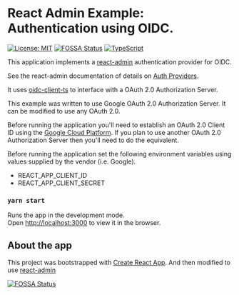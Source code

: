 # React Admin Example: Authentication using OIDC.
[![License: MIT](https://img.shields.io/badge/License-MIT-yellow.svg)](https://opensource.org/licenses/MIT) [![FOSSA Status](https://app.fossa.com/api/projects/custom%2B31163%2Fgithub.com%2Fbwgz%2Fra-example-oidc.svg?type=shield)](https://app.fossa.com/projects/custom%2B31163%2Fgithub.com%2Fbwgz%2Fra-example-oidc?ref=badge_shield) [![TypeScript](https://img.shields.io/badge/--3178C6?logo=typescript&logoColor=ffffff)](https://www.typescriptlang.org/)


This application implements a [react-admin](https://marmelab.com/react-admin/) authentication provider for OIDC.

See the react-admin documentation of details on [Auth Providers](https://marmelab.com/react-admin/Authentication.html).

It uses [oidc-client-ts](https://github.com/authts/oidc-client-ts) to interface with a OAuth 2.0 Authorization Server.

This example was written to use Google OAuth 2.0 Authorization Server. It can be modified to use any OAuth 2.0.

Before running the application you'll need to establish an OAuth 2.0 Client ID using the [Google Cloud Platform](https://console.cloud.google.com). If you plan to use another OAuth 2.0 Authorization Server then you'll need to do the equivalent.

Before running the application set the following environment variables using values supplied by the vendor (i.e. Google).

* REACT_APP_CLIENT_ID
* REACT_APP_CLIENT_SECRET

### `yarn start`

Runs the app in the development mode.\
Open [http://localhost:3000](http://localhost:3000) to view it in the browser.

## About the app
This project was bootstrapped with [Create React App](https://github.com/facebook/create-react-app). And then modified to use [react-admin](https://marmelab.com/react-admin/)

[![FOSSA Status](https://app.fossa.com/api/projects/custom%2B31163%2Fgithub.com%2Fbwgz%2Fra-example-oidc.svg?type=large)](https://app.fossa.com/projects/custom%2B31163%2Fgithub.com%2Fbwgz%2Fra-example-oidc?ref=badge_large)
